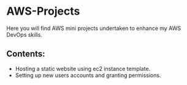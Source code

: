 # AWS-Projects
Here you will find AWS mini projects undertaken to enhance my AWS DevOps skills.

## Contents:

- Hosting a static website using ec2 instance template.
- Setting up new users accounts and granting permissions.

